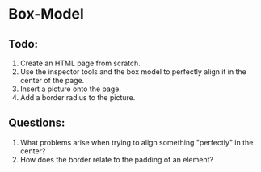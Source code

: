# Box-Model

## Todo: 

1. Create an HTML page from scratch. 
2. Use the inspector tools and the box model to perfectly align it in the center of the page. 
3. Insert a picture onto the page. 
4. Add a border radius to the picture. 


## Questions:

1. What problems arise when trying to align something "perfectly" in the center?
2. How does the border relate to the padding of an element?
